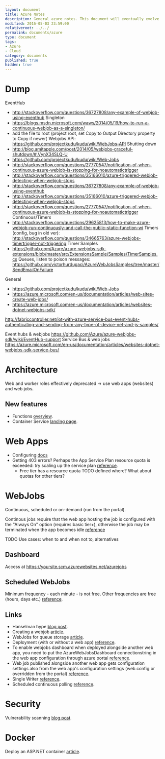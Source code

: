 ```yaml
---
layout: document
title: Azure Notes
description: General azure notes. This document will eventually evolve and branch out to multiple documents.
modified: 2016-05-03 23:59:00
relativeroot: ../../
permalink: documents/azure
type: document
tags:
- Azure
- Cloud
category: documents
published: true
hidden: true
---
```


Dump
=====

EventHub
- http://stackoverflow.com/questions/36727808/any-example-of-webjob-using-eventhub
Singleton
 - https://blogs.msdn.microsoft.com/waws/2014/05/19/how-to-run-a-continuous-webjob-as-a-singleton/
 - add the file to root (project root, set Copy to Output Directory property to Copy if newer)
Webjobs API: https://github.com/projectkudu/kudu/wiki/WebJobs-API
Shutting down
 - http://blog.amitapple.com/post/2014/05/webjobs-graceful-shutdown/#.VynX34SLQ-U
 - https://github.com/projectkudu/kudu/wiki/Web-Jobs
 - http://stackoverflow.com/questions/27770547/notification-of-when-continuous-azure-webjob-is-stopping-for-noautomatictrigger
 - http://stackoverflow.com/questions/35166010/azure-triggered-webjob-detecting-when-webjob-stops
 - http://stackoverflow.com/questions/36727808/any-example-of-webjob-using-eventhub
 - http://stackoverflow.com/questions/35166010/azure-triggered-webjob-detecting-when-webjob-stops
 - http://stackoverflow.com/questions/27770547/notification-of-when-continuous-azure-webjob-is-stopping-for-noautomatictrigger
Continuous/Timers
 - http://stackoverflow.com/questions/29625813/how-to-make-azure-webjob-run-continuously-and-call-the-public-static-function-wi
Timers (config, bug in old ver): http://stackoverflow.com/questions/34665763/azure-webjobs-timertrigger-not-triggering
Timer Samples
 - https://github.com/Azure/azure-webjobs-sdk-extensions/blob/master/src/ExtensionsSample/Samples/TimerSamples.cs
Queues, listen to poison messages: https://github.com/victorhurdugaci/AzureWebJobsSamples/tree/master/SendEmailOnFailure

General
- https://github.com/projectkudu/kudu/wiki/Web-Jobs
- https://azure.microsoft.com/en-us/documentation/articles/web-sites-create-web-jobs/
- https://azure.microsoft.com/en-us/documentation/articles/websites-dotnet-webjobs-sdk/

http://fabriccontroller.net/iot-with-azure-service-bus-event-hubs-authenticating-and-sending-from-any-type-of-device-net-and-js-samples/

Event hubs & webjobs https://github.com/Azure/azure-webjobs-sdk/wiki/EventHub-support
Service Bus & web jobs https://azure.microsoft.com/en-us/documentation/articles/websites-dotnet-webjobs-sdk-service-bus/

Architecture
===========

Web and worker roles effectively deprecated -> use web apps (websites) and web jobs.

New features
----------------------------

- Functions [overview](https://azure.microsoft.com/en-us/documentation/articles/functions-overview/).
- Container Service [landing page](https://azure.microsoft.com/en-us/services/container-service/).

Web Apps
=======

- Configuring [docs](https://azure.microsoft.com/en-us/documentation/articles/web-sites-configure/)
- Getting 403 errors? Perhaps the App Service Plan resource quota is exceeded: try scaling up the service plan [reference](https://blogs.msdn.microsoft.com/waws/2016/01/05/azure-web-apps-error-403-this-web-app-is-stopped/).
  - Free tier has a resource quota TODO defined where? What about quotas for other tiers?

WebJobs
=======

Continuous, scheduled or on-demand (run from the portal).

Continous jobs require that the web app hosting the job is configured with the "Always On" option (requires basic tier+), otherwise the job may be terminated when the app becomes idle [reference](https://azure.microsoft.com/en-us/documentation/articles/web-sites-configure/)

TODO Use cases: when to and when not to, alternatives


Dashboard
------------

Access at https://yoursite.scm.azurewebsites.net/azurejobs

Scheduled WebJobs
----------------------

Minimum frequency - each minute - is not free. Other frequencies are free (hours, days etc.) [reference](https://azure.microsoft.com/en-us/documentation/articles/websites-dotnet-deploy-webjobs/).

Links
------

- Hanselman hype [blog post](http://www.hanselman.com/blog/IntroducingWindowsAzureWebJobs.aspx).
- Creating a webjob [article](https://azure.microsoft.com/en-us/documentation/articles/websites-dotnet-webjobs-sdk-get-started/).
- WebJobs for queue storage [article](https://azure.microsoft.com/en-us/documentation/articles/websites-dotnet-webjobs-sdk-storage-queues-how-to/).
- Deployment (with or without a web app) [reference](https://azure.microsoft.com/en-us/documentation/articles/websites-dotnet-deploy-webjobs/).
- To enable webjobs dashboard when deployed alongside another web app, you need to put the AzureWebJobsDashboard connectionstring in the web app configuration through azure portal [reference](http://stackoverflow.com/questions/34124804/azurewebjobsdashboard-configuration-error).
- Web job published alongside another web app gets configuration settings also from the web app's configuration settings (web.config or overridden from the portal) [reference](http://blog.ploeh.dk/2014/05/16/configuring-azure-web-jobs/).
- Single Writer [reference](http://blog.ploeh.dk/2014/04/30/single-writer-web-jobs-on-azure/).
- Scheduled continuous polling [reference](http://blog.ploeh.dk/2014/09/25/faking-a-continuously-polling-consumer-with-scheduled-tasks/).

Security
======

Vulnerability scanning [blog post](https://azure.microsoft.com/en-us/blog/web-vulnerability-scanning-for-azure-app-service-powered-by-tinfoil-security/).

Docker
=====

Deploy an ASP.NET container [article](https://azure.microsoft.com/en-us/documentation/articles/vs-azure-tools-docker-hosting-web-apps-in-docker/).
